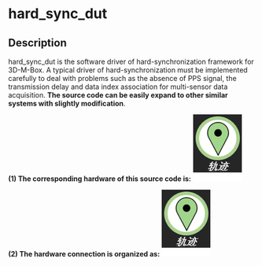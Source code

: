 # hard_sync_dut
## Description
hard_sync_dut is the software driver of hard-synchronization framework for 3D-M-Box. A typical driver of hard-synchronization must be implemented carefully to deal with problems such as the absence of PPS signal, the transmission delay and data index association for multi-sensor data acquisition. **The source code can be easily expand to other similar systems with slightly modification**.
  
  
**(1) The corresponding hardware of this source code is:**
![image](https://github.com/he-guojian/firsttest/blob/master/%E5%9B%BE%E7%89%871.png)
  
  
**(2) The hardware connection is organized as:**
![image](https://github.com/he-guojian/firsttest/blob/master/%E5%9B%BE%E7%89%871.png)
  
  

